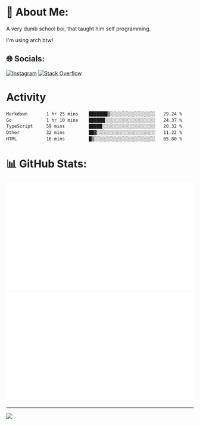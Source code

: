 # 💫 About Me:
A very dumb school boi, that taught him self programming.

I'm using arch btw!


## 🌐 Socials:
[![Instagram](https://img.shields.io/badge/Instagram-%23E4405F.svg?logo=Instagram&logoColor=white)](https://instagram.com/thinis.de) [![Stack Overflow](https://img.shields.io/badge/-Stackoverflow-FE7A16?logo=stack-overflow&logoColor=white)](https://stackoverflow.com/users/12344712) 

# Activity
<!--START_SECTION:waka-->

```txt
Markdown       1 hr 25 mins    ███████▒░░░░░░░░░░░░░░░░░   29.24 %
Go             1 hr 10 mins    ██████░░░░░░░░░░░░░░░░░░░   24.37 %
TypeScript     59 mins         █████░░░░░░░░░░░░░░░░░░░░   20.32 %
Other          32 mins         ██▓░░░░░░░░░░░░░░░░░░░░░░   11.22 %
HTML           16 mins         █▒░░░░░░░░░░░░░░░░░░░░░░░   05.80 %
```

<!--END_SECTION:waka-->

# 📊 GitHub Stats:
![](https://raw.githubusercontent.com/CutieCat6778/github-stats/master/generated/overview.svg#gh-dark-mode-only)<br/>
![](https://raw.githubusercontent.com/CutieCat6778/github-stats/master/generated/languages.svg#gh-dark-mode-only)

---
[![](https://visitcount.itsvg.in/api?id=CutieCat6778&icon=0&color=0)](https://visitcount.itsvg.in)
